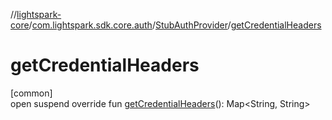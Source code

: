 //[lightspark-core](../../../index.md)/[com.lightspark.sdk.core.auth](../index.md)/[StubAuthProvider](index.md)/[getCredentialHeaders](get-credential-headers.md)

# getCredentialHeaders

[common]\
open suspend override fun [getCredentialHeaders](get-credential-headers.md)(): Map&lt;String, String&gt;
